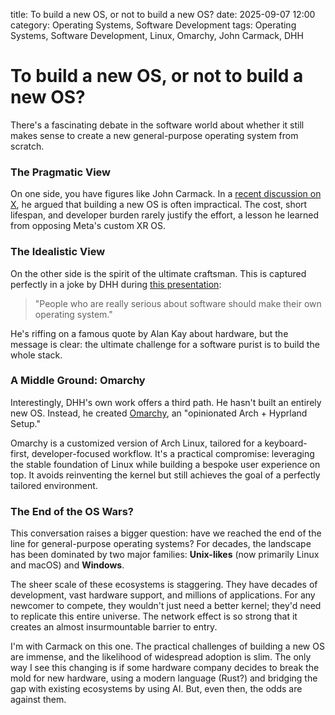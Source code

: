 title: To build a new OS, or not to build a new OS?
date: 2025-09-07 12:00
category: Operating Systems, Software Development
tags: Operating Systems, Software Development, Linux, Omarchy, John Carmack, DHH

# To build a new OS, or not to build a new OS?

There's a fascinating debate in the software world about whether it still makes sense to create a new general-purpose operating system from scratch.

### The Pragmatic View

On one side, you have figures like John Carmack. In a [recent discussion on X](https://x.com/ID_AA_Carmack/status/1961172409920491849), he argued that building a new OS is often impractical. The cost, short lifespan, and developer burden rarely justify the effort, a lesson he learned from opposing Meta's custom XR OS.

### The Idealistic View

On the other side is the spirit of the ultimate craftsman. This is captured perfectly in a joke by DHH during [this presentation](https://www.youtube.com/watch?v=gcwzWzC7gUA&t=3478s):

> "People who are really serious about software should make their own operating system."

He's riffing on a famous quote by Alan Kay about hardware, but the message is clear: the ultimate challenge for a software purist is to build the whole stack.

### A Middle Ground: Omarchy

Interestingly, DHH's own work offers a third path. He hasn't built an entirely new OS. Instead, he created [Omarchy](https://omarchy.org/), an "opinionated Arch + Hyprland Setup."

Omarchy is a customized version of Arch Linux, tailored for a keyboard-first, developer-focused workflow. It's a practical compromise: leveraging the stable foundation of Linux while building a bespoke user experience on top. It avoids reinventing the kernel but still achieves the goal of a perfectly tailored environment.

### The End of the OS Wars?

This conversation raises a bigger question: have we reached the end of the line for general-purpose operating systems? For decades, the landscape has been dominated by two major families: **Unix-likes** (now primarily Linux and macOS) and **Windows**.

The sheer scale of these ecosystems is staggering. They have decades of development, vast hardware support, and millions of applications. For any newcomer to compete, they wouldn't just need a better kernel; they'd need to replicate this entire universe. The network effect is so strong that it creates an almost insurmountable barrier to entry.

I'm with Carmack on this one. The practical challenges of building a new OS are immense, and the likelihood of widespread adoption is slim. The only way I see this changing is if some hardware company decides to break the mold for new hardware, using a modern language (Rust?) and bridging the gap with existing ecosystems by using AI. But, even then, the odds are against them.
